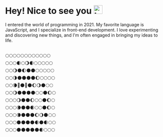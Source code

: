 <h1>Hey! Nice to see you <img src="https://raw.githubusercontent.com/Tarikul-Islam-Anik/Animated-Fluent-Emojis/master/Emojis/Hand%20gestures/Waving%20Hand%20Medium-Light%20Skin%20Tone.png" alt="hi" width="28" height="28" /></h1>

<p> 
I entered the world of programming in 2021. My favorite language is JavaScript, and I specialize in front-end development. I love experimenting and discovering new things, and I'm often engaged in bringing my ideas to life.
</p>

<br/>🌕🌕🌕🌕🌕🌕🌕🌕🌕🌕🌕🌕
<br/>🌕🌕🌕🌒🌕🌖🌒🌕🌕🌕🌕🌕
<br/>🌕🌕🌖🌑🌓🌑🌑🌕🌕🌕🌕🌕
<br/>🌕🌕🌗🌑🌑🌑🌑🌔🌕🌕🌕🌕
<br/>🌕🌕🌘🌙🌑🌙🌑🌔🌖🌑🌕🌕
<br/>🌕🌕🌖🌑🌑🌑🌑🌕🌕🌑🌔🌕
<br/>🌕🌕🌕🌖🌑🌑🌔🌕🌕🌑🌔🌕
<br/>🌕🌕🌕🌘🌑🌑🌒🌕🌕🌑🌔🌕
<br/>🌕🌕🌕🌘🌑🌑🌑🌔🌖🌑🌕🌕
<br/>🌕🌕🌕🌑🌑🌑🌑🌒🌑🌒🌕🌕
<br/>🌕🌕🌕🌑🌑🌑🌑🌑🌒🌕🌕🌕
